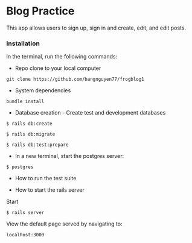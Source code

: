 # Blog Practice

This app allows users to sign up, sign in and create, edit, and edit posts.

### Installation
In the terminal, run the following commands:
* Repo clone to your local computer
```
git clone https://github.com/bangnguyen77/frogblog1
```

* System dependencies
```
bundle install
```

* Database creation - Create test and development databases
```
$ rails db:create
```
```
$ rails db:migrate
```
```
$ rails db:test:prepare
```
* In a new terminal, start the postgres server:
```
$ postgres
```
* How to run the test suite


* How to start the rails server

Start
```
$ rails server
```
View the default page served by navigating to:
```
localhost:3000
```
